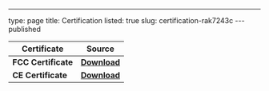 ---
type: page
title: Certification
listed: true
slug: certification-rak7243c
---published

| **Certificate** | **Source** | 
| ---- | ---- | 
| **FCC Certificate** | **[Download](https://downloads.rakwireless.com/LoRa/Pilot-Gateway-Pro-RAK7243/Certification-Report/RAK7243_FCC_Certificate.zip)** | 
| **CE Certificate** | **[Download](https://downloads.rakwireless.com/LoRa/Pilot-Gateway-Pro-RAK7243/Certification-Report/RAK7243_FCC_Certificate.zip)** | 


